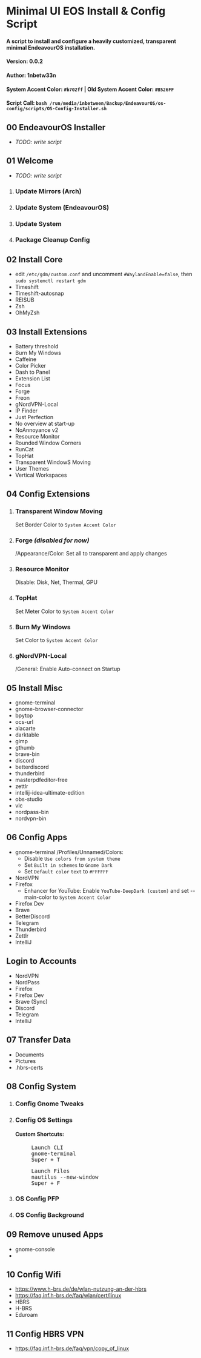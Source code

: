 # Minimal UI EOS Install & Config Script
#### A script to install and configure a heavily customized, transparent minimal EndeavourOS installation.
#### Version: 0.0.2
#### Author: 1nbetw33n
#### System Accent Color: `#b702ff` | Old System Accent Color: `#B526FF`
#### Script Call: `bash /run/media/inbetween/Backup/EndeavourOS/os-config/scripts/OS-Config-Installer.sh`

## 00 EndeavourOS Installer
* _TODO: write script_

## 01 Welcome
* _TODO: write script_
1. ### Update Mirrors (Arch)
2. ### Update System (EndeavourOS)
3. ### Update System
4. ### Package Cleanup Config

## 02 Install Core
* edit `/etc/gdm/custom.conf` and uncomment `#WaylandEnable=false`, then `sudo systemctl restart gdm`
* Timeshift
* Timeshift-autosnap
* REISUB
* Zsh
* OhMyZsh

## 03 Install Extensions
* Battery threshold
* Burn My Windows
* Caffeine
* Color Picker
* Dash to Panel
* Extension List
* Focus
* Forge
* Freon
* gNordVPN-Local
* IP Finder
* Just Perfection
* No overview at start-up
* NoAnnoyance v2
* Resource Monitor
* Rounded Window Corners
* RunCat
* TopHat
* Transparent WindowS Moving
* User Themes
* Vertical Workspaces

## 04 Config Extensions
1. ### Transparent Window Moving
   Set Border Color to `System Accent Color`
2. ### Forge _(disabled for now)_
   /Appearance/Color: Set all to transparent and apply changes
3. ### Resource Monitor
   Disable: Disk, Net, Thermal, GPU
4. ### TopHat
   Set Meter Color to `System Accent Color`
5. ### Burn My Windows
   Set Color to `System Accent Color`
6. ### gNordVPN-Local
   /General: Enable Auto-connect on Startup

## 05 Install Misc
* gnome-terminal
* gnome-browser-connector
* bpytop
* ocs-url
* alacarte
* darktable
* gimp
* gthumb
* brave-bin
* discord
* betterdiscord
* thunderbird
* masterpdfeditor-free
* zettlr
* intellij-idea-ultimate-edition
* obs-studio
* vlc
* nordpass-bin
* nordvpn-bin

## 06 Config Apps
* gnome-terminal
   /Profiles/Unnamed/Colors: 
    * Disable `Use colors from system theme`
    * Set `Built in schemes` to `Gnome Dark`
    * Set `Default color` `text` to `#FFFFFF`
* NordVPN
* Firefox
  * Enhancer for YouTube: Enable `YouTube-DeepDark (custom)` and set --main-color to `System Accent Color`
* Firefox Dev
* Brave
* BetterDiscord
* Telegram
* Thunderbird
* Zettlr
* IntelliJ

## Login to Accounts
* NordVPN
* NordPass
* Firefox
* Firefox Dev
* Brave (Sync)
* Discord
* Telegram
* IntelliJ

## 07 Transfer Data
*  Documents
*  Pictures
*  .hbrs-certs

## 08 Config System
1. ### Config Gnome Tweaks
2. ### Config OS Settings
    #### Custom Shortcuts:
    <pre>
        Launch CLI
        gnome-terminal
        Super + T
   </pre>
    <pre>
        Launch Files
        nautilus --new-window
        Super + F
   </pre>

3. ### OS Config PFP
4. ### OS Config Background

## 09 Remove unused Apps
* gnome-console
* 

## 10 Config Wifi
* https://www.h-brs.de/de/wlan-nutzung-an-der-hbrs
* https://faq.inf.h-brs.de/faq/wlan/cert/linux
* HBRS
* H-BRS
* Eduroam

## 11 Config HBRS VPN
* https://faq.inf.h-brs.de/faq/vpn/copy_of_linux


